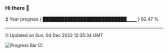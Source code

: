 ### Hi there 👋

⏳ Year progress { ███████████████████████████▁▁▁ } 92.47 %

---

⏰ Updated on Sun, 04 Dec 2022 12:35:34 GMT

![Progress Bar CI](https://github.com/ZhaoGui/ZhaoGui/workflows/Progress%20Bar%20CI/badge.svg)
